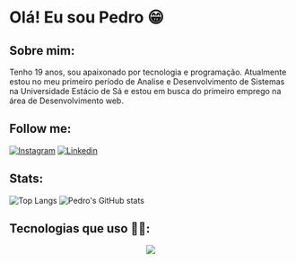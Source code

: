 # Olá! Eu sou Pedro 😁

## Sobre mim:
Tenho 19 anos, sou apaixonado por tecnologia e programação. Atualmente estou no meu primeiro período de Analise e Desenvolvimento de Sistemas na Universidade Estácio de Sá e estou em busca do primeiro emprego na área de Desenvolvimento web.

## Follow me:

[![Instagram](https://img.shields.io/badge/Instagram-E4405F?style=for-the-badge&logo=instagram&logoColor=white)](https://www.instagram.com/pedroo.mdm/)
[![Linkedin](https://img.shields.io/badge/LinkedIn-0077B5?style=for-the-badge&logo=linkedin&logoColor=white)](https://www.linkedin.com/in/pedro-marques-6295242ba/)
## Stats:

![Top Langs](https://github-readme-stats.vercel.app/api/top-langs/?username=P3droVMarques&layout=donut&theme=neon)
![Pedro's GitHub stats](https://github-readme-stats.vercel.app/api?username=P3droVMarques&show_icons=true&theme=neon)

## Tecnologias que uso 👨‍💻:

<div align = center>
  <img src="https://skillicons.dev/icons?i=mysql,html,css,tailwind,git,github,javascript,sass,react,vite,npm,yarn"/>
</div>
